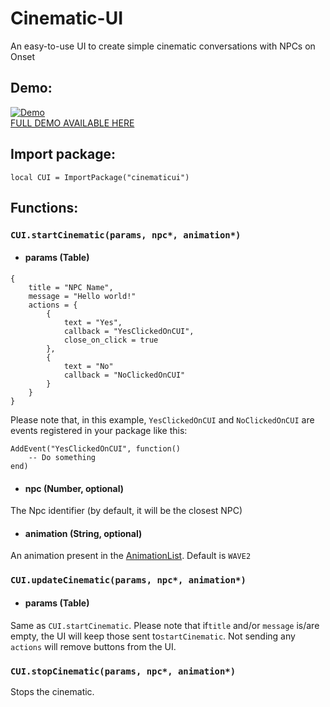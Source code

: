 # Cinematic-UI
An easy-to-use UI to create simple cinematic conversations with NPCs on Onset

## Demo:
[![Demo](https://j.gifs.com/D1xDlY.gif)](https://www.youtube.com/watch?v=K3zaY7evqhk)  
[FULL DEMO AVAILABLE HERE](https://www.youtube.com/watch?v=K3zaY7evqhk)

## Import package:
```
local CUI = ImportPackage("cinematicui")
```
## Functions:
### `CUI.startCinematic(params, npc*, animation*)`
- #### params (Table)
```
{
	title = "NPC Name",
	message = "Hello world!"
	actions = {
		{
			text = "Yes",
			callback = "YesClickedOnCUI",
			close_on_click = true
		},
		{
			text = "No"
			callback = "NoClickedOnCUI"
		}
	}
}
```

Please note that, in this example, `YesClickedOnCUI` and `NoClickedOnCUI` are events registered in your package like this:
```
AddEvent("YesClickedOnCUI", function()
	-- Do something
end)
```
- #### npc (Number, optional)
The Npc identifier (by default, it will be the closest NPC)
- #### animation (String, optional)
An animation present in the [AnimationList](https://dev.playonset.com/wiki/AnimationList). Default is `WAVE2`

### `CUI.updateCinematic(params, npc*, animation*)`
- #### params (Table)
Same as `CUI.startCinematic`.
Please note that if`title` and/or `message` is/are empty, the UI will keep those sent to`startCinematic`. Not sending any `actions` will remove buttons from the UI.
### `CUI.stopCinematic(params, npc*, animation*)`
Stops the cinematic.
